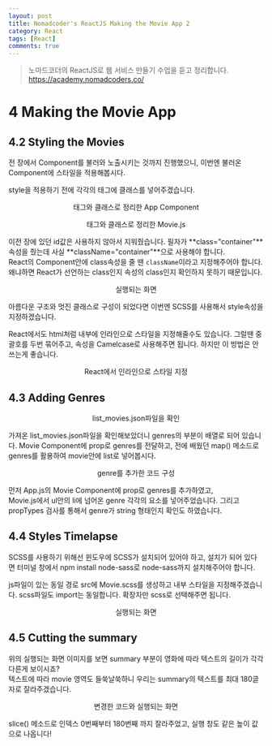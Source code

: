 ```yaml
---
layout: post
title: Nomadcoder's ReactJS Making the Movie App 2
category: React
tags: [React]
comments: true
---
```


> 노마드코더의 ReactJS로 웹 서비스 만들기 수업을 듣고 정리합니다. <https://academy.nomadcoders.co/>

# 4 Making the Movie App

## 4.2 Styling the Movies

전 장에서 Component를 불러와 노출시키는 것까지 진행했으니, 이번엔 불러온 Component에 스타일을 적용해봅시다. 

style을 적용하기 전에 각각의 태그에 클래스를 넣어주겠습니다.

<center>
<figure>
<img src="/assets/post-img/react/nomad_react_5-10.jpg" alt="">
<figcaption>태그와 클래스로 정리한 App Component</figcaption>
</figure>
</center>

<center>
<figure>
<img src="/assets/post-img/react/nomad_react_5-11.jpg" alt="">
<figcaption>태그와 클래스로 정리한 Movie.js</figcaption>
</figure>
</center>

이전 장에 있던 id값은 사용하지 않아서 지워줬습니다. 필자가 **class="container"**속성을 줬는데 사실 **className="container"**으로 사용해야 합니다.  
React의 Component안에 class속성을 줄 땐 `className`이라고 지정해주어야 합니다.  
왜냐하면 React가 선언하는 class인지 속성의 class인지 확인하지 못하기 때문입니다. 

<center>
<figure>
<img src="/assets/post-img/react/nomad_react_5-12.jpg" alt="">
<figcaption>실행되는 화면</figcaption>
</figure>
</center>

아름다운 구조와 멋진 클래스로 구성이 되었다면 이번엔 SCSS를 사용해서 style속성을 지정하겠습니다.

React에서도 html처럼 내부에 인라인으로 스타일을 지정해줄수도 있습니다. 그럴땐 중괄호를 두번 묶어주고, 속성을 Camelcase로 사용해주면 됩니다. 하지만 이 방법은 안쓰는게 좋습니다.

<center>
<figure>
<img src="/assets/post-img/react/nomad_react_5-14.jpg" alt="">
<figcaption>React에서 인라인으로 스타일 지정</figcaption>
</figure>
</center>

## 4.3 Adding Genres

<center>
<figure>
<img src="/assets/post-img/react/nomad_react_5-15.jpg" alt="">
<figcaption>list_movies.json파일을 확인</figcaption>
</figure>
</center>

가져온 list_movies.json파일을 확인해보았더니 genres의 부분이 배열로 되어 있습니다. Movie Component에 prop로 genres를 전달하고, 전에 배웠던 map() 메소드로 genres를 활용하여 movie안에 list로 넣어봅시다.

<center>
<figure>
<img src="/assets/post-img/react/nomad_react_5-16.jpg" alt="">
<figcaption>genre를 추가한 코드 구성</figcaption>
</figure>
</center>

먼저 App.js의 Movie Component에 prop로 genres를 추가하였고,  
Movie.js에서 ul안의 li에 넘어온 genre 각각의 요소를 넣어주었습니다. 그리고 propTypes 검사를 통해서 genre가 string 형태인지 확인도 하였습니다.

## 4.4 Styles Timelapse

SCSS를 사용하기 위해선 윈도우에 SCSS가 설치되어 있어야 하고, 설치가 되어 있다면 터미널 창에서 npm install node-sass로 node-sass까지 설치해주어야 합니다.

js파일이 있는 동일 경로 src에 Movie.scss를 생성하고 내부 스타일을 지정해주겠습니다.
scss파일도 import는 동일합니다. 확장자만 scss로 선택해주면 됩니다.

<center>
<figure>
<img src="/assets/post-img/react/nomad_react_5-13.jpg" alt="">
<figcaption>실행되는 화면</figcaption>
</figure>
</center>

## 4.5 Cutting the summary

위의 실행되는 화면 이미지를 보면 summary 부분이 영화에 따라 텍스트의 길이가 각각 다른게 보이시죠?  
텍스트에 따라 movie 영역도 들쑥날쑥하니 우리는 summary의 텍스트를 최대 180글자로 잘라주겠습니다.

<center>
<figure>
<img src="/assets/post-img/react/nomad_react_5-17.jpg" alt="">
<figcaption>변경한 코드와 실행되는 화면</figcaption>
</figure>
</center>

slice() 메소드로 인덱스 0번째부터 180번째 까지 잘라주었고, 실행 창도 같은 높이 값으로 나옵니다!
